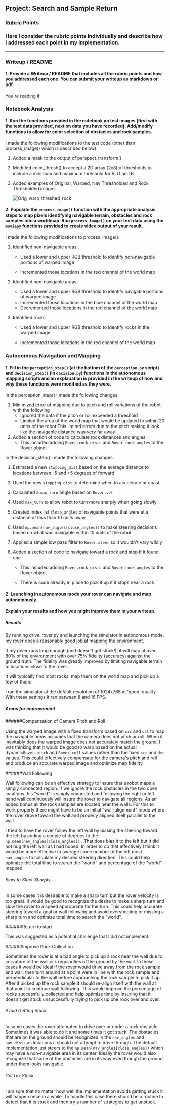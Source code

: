 ## Project: Search and Sample Return

### [Rubric](https://review.udacity.com/#!/rubrics/916/view) Points
### Here I consider the rubric points individually and describe how I addressed each point in my implementation.  

---
### Writeup / README

#### 1. Provide a Writeup / README that includes all the rubric points and how you addressed each one.  You can submit your writeup as markdown or pdf.  

You're reading it!

### Notebook Analysis
#### 1. Run the functions provided in the notebook on test images (first with the test data provided, next on data you have recorded). Add/modify functions to allow for color selection of obstacles and rock samples.
I made the following modifications to the test code (other than process_image() which is described below):
1. Added a mask to the output of perspect_transform()

2. Modified color_thresh() to accept a 2D array (2x3) of thresholds to include a minimum and maximum threshold for R, G and B

3. Added examples of Original, Warped, Nav Thresholded and Rock Thresholded images

   ![Orig_warp_threshed_rock](C:\Users\Brian\Documents\2018\Udacity\Robot\Submission\Orig_warp_threshed_rock.JPG)


#### 2. Populate the `process_image()` function with the appropriate analysis steps to map pixels identifying navigable terrain, obstacles and rock samples into a worldmap.  Run `process_image()` on your test data using the `moviepy` functions provided to create video output of your result.

I made the following modifications to process_image():

1. Identified non-navigable areas

   - Used a lower and upper RGB threshold to identify non-navigable portions of warped image


   - Incremented those locations in the red channel of the world map

2. Identified non-navigable areas

   - Used a lower and upper RGB threshold to identify navigable portions of warped image
   - Incremented those locations in the blue channel of the world map
   - Decremented those locations in the red channel of the world map

3. Identified rocks

   - Used a lower and upper RGB threshold to identify rocks in the warped image


   - Incremented those locations in the red channel of the world map

### Autonomous Navigation and Mapping

#### 1. Fill in the `perception_step()` (at the bottom of the `perception.py` script) and `decision_step()` (in `decision.py`) functions in the autonomous mapping scripts and an explanation is provided in the writeup of how and why these functions were modified as they were.
In the perception_step() I made the following changes:

1. Minimized error of mapping due to pitch and roll variations of the robot with the following
   - Ignored the data if the pitch or roll exceeded a threshold
   - Limited the area of the world map that would be updated to within 20 units of the robot
     This limited errors due to the pitch making it look like the navigable distance was very far away 
2. Added a section of code to calculate rock distances and angles
   - This included adding `Rover.rock_dists` and `Rover.rock_angles` to the Rover object

In the decision_step() I made the following changes:

1. Estimated a new `stopping_dist` based on the average distance to locations between -5 and +5 degrees of forward

2. Used the new `stopping_dist` to determine when to accelerate or coast

3. Calculated a `max_turn` angle based on `Rover.vel`

4. Used `max_turn` to allow robot to turn more sharply when going slowly

5. Created index list `close_angles` of navigable points that were at a distance of less than 10 units away

6. Used `np.mean(nav_angles[close_angles])` to make steering decisions based on what was navigable within 10 units of the robot

7. Applied a simple low pass filter to `Rover.steer` so it wouldn't vary wildly

8. Added a section of code to navigate toward a rock and stop if it found one

   - This included adding `Rover.rock_dists` and `Rover.rock_angles` to the Rover object


   - There is code already in place to pick it up if it stops near a rock

#### 2. Launching in autonomous mode your rover can navigate and map autonomously.    

#### Explain your results and how you might improve them in your writeup.  

##### Results

By running drive_rover.py and launching the simulator in autonomous mode, my rover does a reasonably good job at mapping the environment.

If my rover runs long enough (and doesn't get stuck!), it will map at over 80% of the environment with over 75% fidelity (accuracy) against the ground truth. The fidelity was greatly improved by limiting navigable terrain to locations close to the rover.

It will typically find most rocks, map them on the world map and pick up a few of them.

I ran the simulator at the default resolution of 1024x768 at 'good' quality. With these settings it ran between 8 and 16 FPS.

##### Areas for improvement

######Compensation of Camera Pitch and Roll

Using the warped image with a fixed transform based on `src` and `dst` to map the navigable areas assumes that the camera does not pitch or roll. When it inevitably does the warped image does not accurately match the ground. I was thinking that it would be good to warp based on the actual dynamic`Rover.pitch` and `Rover.roll` values rather than the fixed `src` and `dst` values. This could effectively compensate for the camera's pitch and roll and produce an accurate warped image and optimize  map fidelity.

######Wall Following

Wall following can be an effective strategy to insure that a robot maps a simply connected region. If we ignore the rock obstacles in the two open locations this "world" is simply connected and following the right or left hand wall continuously will insure the rover to navigate all regions. As an added bonus all the rock samples are located near the walls. For this to work properly there might have to be an initial "wall-alignment" mode where the rover drove toward the wall and properly aligned itself parallel to the wall.

I tried to have the rover follow the left wall by biasing the steering toward the left by adding a couple of degrees to the `np.mean(nav_angles[close_angles])` . That does bias it to the left but it did not hug the left wall as I had hoped. In order to do that effectively I think it would be more effective to average some number of the left most `nav_angles` to calculate my desired steering direction. This could help optimize the total time to search the "world" and percentage of the "world" mapped.

###### Slow to Steer Sharply 

In some cases it is desirable to make a sharp turn but the rover velocity is too great. It would be good to recognize the desire to make a sharp turn and slow the rover to a speed appropriate for the turn. This could help accurate steering toward a goal or wall following and avoid overshooting or missing a sharp turn and optimize total time to search the "world".

######Return to start

This was suggested as a potential challenge that I did not implement.

######Improve Rock Collection

Sometimes the rover is at a bad angle to pick up a rock near the wall due to curvature of the wall or irregularities of the ground by the wall. In these cases it would be ideal if the rover would drive away from the rock sample and wall, then turn around at a point were in line with the rock sample and perpendicular to the wall before approaching the rock sample to pick it up. After it picked up the rock sample it should re-align itself with the wall at that point to continue wall following. This would improve the percentage of rocks successfully collected and help optimize time by insuring that it doesn't get stuck unsuccessfully trying to pick up one rock over and over.

###### Avoid Getting Stuck

In some cases the rover attempted to drive over or under a rock obstacle. Sometimes it was able to do it and some times it got stuck. The obstacles that are on the ground should be recognized in the `nav_angles` and `nav_dists` as locations it should not attempt to drive through. The default implementation just steers to the `np.mean(nav_angles[close_angles])`  which may have a non-navigable area in its center. Ideally the rover would also recognize that some of the obstacles are in its way even though the ground under them looks navigable.

###### Get Un-Stuck

I am sure that no matter how well the implementation avoids getting stuck it will happen once in a while. To handle this case there should be a routine to detect that it is stuck and then try a number of strategies to get unstuck.